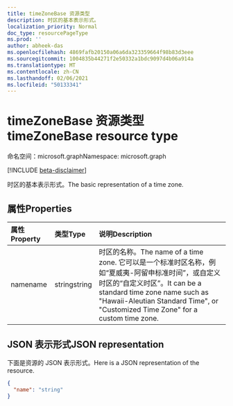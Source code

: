 ```yaml
---
title: timeZoneBase 资源类型
description: 时区的基本表示形式。
localization_priority: Normal
doc_type: resourcePageType
ms.prod: ''
author: abheek-das
ms.openlocfilehash: 4869fafb20150a06a6da323359664f98b83d3eee
ms.sourcegitcommit: 1004835b44271f2e50332a1bdc9097d4b06a914a
ms.translationtype: MT
ms.contentlocale: zh-CN
ms.lasthandoff: 02/06/2021
ms.locfileid: "50133341"
---
```

# <a name="timezonebase-resource-type"></a><span data-ttu-id="d23da-103">timeZoneBase 资源类型</span><span class="sxs-lookup"><span data-stu-id="d23da-103">timeZoneBase resource type</span></span>

<span data-ttu-id="d23da-104">命名空间：microsoft.graph</span><span class="sxs-lookup"><span data-stu-id="d23da-104">Namespace: microsoft.graph</span></span>

[!INCLUDE [beta-disclaimer](../../includes/beta-disclaimer.md)]

<span data-ttu-id="d23da-105">时区的基本表示形式。</span><span class="sxs-lookup"><span data-stu-id="d23da-105">The basic representation of a time zone.</span></span>


## <a name="properties"></a><span data-ttu-id="d23da-106">属性</span><span class="sxs-lookup"><span data-stu-id="d23da-106">Properties</span></span>
| <span data-ttu-id="d23da-107">属性</span><span class="sxs-lookup"><span data-stu-id="d23da-107">Property</span></span>     | <span data-ttu-id="d23da-108">类型</span><span class="sxs-lookup"><span data-stu-id="d23da-108">Type</span></span>   |<span data-ttu-id="d23da-109">说明</span><span class="sxs-lookup"><span data-stu-id="d23da-109">Description</span></span>|
|:---------------|:--------|:----------|
| <span data-ttu-id="d23da-110">name</span><span class="sxs-lookup"><span data-stu-id="d23da-110">name</span></span> | <span data-ttu-id="d23da-111">string</span><span class="sxs-lookup"><span data-stu-id="d23da-111">string</span></span> | <span data-ttu-id="d23da-112">时区的名称。</span><span class="sxs-lookup"><span data-stu-id="d23da-112">The name of a time zone.</span></span> <span data-ttu-id="d23da-113">它可以是一个标准时区名称，例如“夏威夷-阿留申标准时间”，或自定义时区的“自定义时区”。</span><span class="sxs-lookup"><span data-stu-id="d23da-113">It can be a standard time zone name such as "Hawaii-Aleutian Standard Time", or "Customized Time Zone" for a custom time zone.</span></span> |


## <a name="json-representation"></a><span data-ttu-id="d23da-114">JSON 表示形式</span><span class="sxs-lookup"><span data-stu-id="d23da-114">JSON representation</span></span>

<span data-ttu-id="d23da-115">下面是资源的 JSON 表示形式。</span><span class="sxs-lookup"><span data-stu-id="d23da-115">Here is a JSON representation of the resource.</span></span>

<!-- {
  "blockType": "resource",
  "optionalProperties": [

  ],
  "@odata.type": "microsoft.graph.timeZoneBase"
}-->

```json
{
  "name": "string"
}

```

<!-- uuid: 8fcb5dbc-d5aa-4681-8e31-b001d5168d79
2015-10-25 14:57:30 UTC -->
<!--
{
  "type": "#page.annotation",
  "description": "timeZoneBase resource",
  "keywords": "",
  "section": "documentation",
  "tocPath": "",
  "suppressions": []
}
-->


